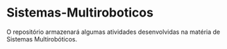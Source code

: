 # Sistemas-Multiroboticos
O repositório armazenará algumas atividades desenvolvidas na matéria de Sistemas Multirobóticos.
